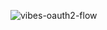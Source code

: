 ![vibes-oauth2-flow](https://user-images.githubusercontent.com/9300406/169296750-1653f236-901f-4e84-ac6d-60db919cfa88.jpg)
